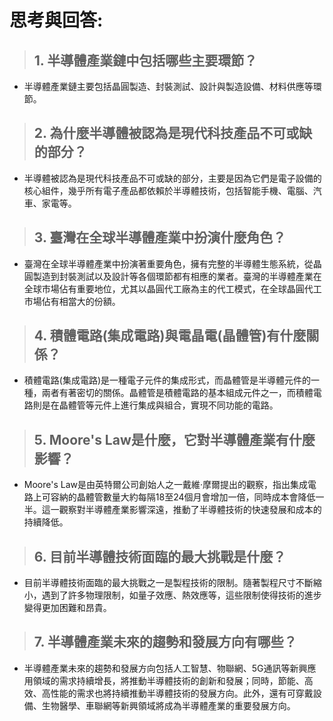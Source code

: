 # 思考與回答: 
> ## 1. **半導體產業鏈中包括哪些主要環節？**
- 半導體產業鏈主要包括晶圓製造、封裝測試、設計與製造設備、材料供應等環節。
> ## 2. **為什麼半導體被認為是現代科技產品不可或缺的部分？**
- 半導體被認為是現代科技產品不可或缺的部分，主要是因為它們是電子設備的核心組件，幾乎所有電子產品都依賴於半導體技術，包括智能手機、電腦、汽車、家電等。
> ## 3. **臺灣在全球半導體產業中扮演什麼角色？**
- 臺灣在全球半導體產業中扮演著重要角色，擁有完整的半導體生態系統，從晶圓製造到封裝測試以及設計等各個環節都有相應的業者。臺灣的半導體產業在全球市場佔有重要地位，尤其以晶圓代工廠為主的代工模式，在全球晶圓代工市場佔有相當大的份額。
> ## 4. **積體電路(集成電路)與電晶電(晶體管)有什麼關係？**
- 積體電路(集成電路)是一種電子元件的集成形式，而晶體管是半導體元件的一種，兩者有著密切的關係。晶體管是積體電路的基本組成元件之一，而積體電路則是在晶體管等元件上進行集成與組合，實現不同功能的電路。
> ## 5. **Moore's Law是什麼，它對半導體產業有什麼影響？**
- Moore's Law是由英特爾公司創始人之一戴維·摩爾提出的觀察，指出集成電路上可容納的晶體管數量大約每隔18至24個月會增加一倍，同時成本會降低一半。這一觀察對半導體產業影響深遠，推動了半導體技術的快速發展和成本的持續降低。
> ## 6. **目前半導體技術面臨的最大挑戰是什麼？**
- 目前半導體技術面臨的最大挑戰之一是製程技術的限制。隨著製程尺寸不斷縮小，遇到了許多物理限制，如量子效應、熱效應等，這些限制使得技術的進步變得更加困難和昂貴。
> ## 7. **半導體產業未來的趨勢和發展方向有哪些？**
- 半導體產業未來的趨勢和發展方向包括人工智慧、物聯網、5G通訊等新興應用領域的需求持續增長，將推動半導體技術的創新和發展；同時，節能、高效、高性能的需求也將持續推動半導體技術的發展方向。此外，還有可穿戴設備、生物醫學、車聯網等新興領域將成為半導體產業的重要發展方向。
